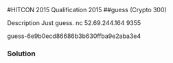 #HITCON 2015 Qualification 2015
##guess (Crypto 300)

Description
Just guess.
nc 52.69.244.164 9355

guess-6e9b0ecd86686b3b630ffba9e2aba3e4

### Solution
